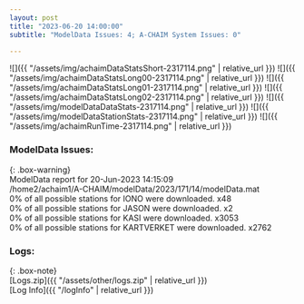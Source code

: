 ```yaml
---
layout: post
title: "2023-06-20 14:00:00"
subtitle: "ModelData Issues: 4; A-CHAIM System Issues: 0"

---
```


![]({{ "/assets/img/achaimDataStatsShort-2317114.png" | relative_url }})
![]({{ "/assets/img/achaimDataStatsLong00-2317114.png" | relative_url }})
![]({{ "/assets/img/achaimDataStatsLong01-2317114.png" | relative_url }})
![]({{ "/assets/img/achaimDataStatsLong02-2317114.png" | relative_url }})
![]({{ "/assets/img/modelDataDataStats-2317114.png" | relative_url }})
![]({{ "/assets/img/modelDataStationStats-2317114.png" | relative_url }})
![]({{ "/assets/img/achaimRunTime-2317114.png" | relative_url }})


### ModelData Issues:  
  
{: .box-warning}  
 ModelData report for 20-Jun-2023 14:15:09   
 /home2/achaim1/A-CHAIM/modelData/2023/171/14/modelData.mat   
 0% of all possible stations for IONO were downloaded. x48   
 0% of all possible stations for JASON were downloaded. x2   
 0% of all possible stations for KASI were downloaded. x3053   
 0% of all possible stations for KARTVERKET were downloaded. x2762   
  


### Logs:  
  
{: .box-note}  
[Logs.zip]({{ "/assets/other/logs.zip" | relative_url }})  
[Log Info]({{ "/logInfo" | relative_url }})  
